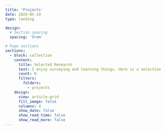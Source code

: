 ```yaml
---
title: 'Projects'
date: 2024-05-19
type: landing

design:
  # Section spacing
  spacing: '5rem'

# Page sections
sections:
  - block: collection
    content:
      title: Selected Research
      text: I enjoy surveying and learning things. Here is a selection of research and projects that I have worked on.
      count: 0
      filters:
        folders:
          - projects
    design:
      view: article-grid
      fill_image: false
      columns: 4
      show_date: false
      show_read_time: false
      show_read_more: false
---
```

